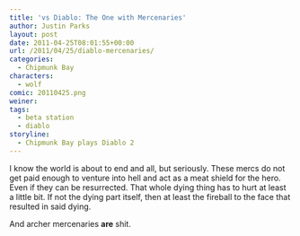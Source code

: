 ```yaml
---
title: 'vs Diablo: The One with Mercenaries'
author: Justin Parks
layout: post
date: 2011-04-25T08:01:55+00:00
url: /2011/04/25/diablo-mercenaries/
categories:
  - Chipmunk Bay
characters:
  - wolf
comic: 20110425.png
weiner:
tags:
  - beta station
  - diablo
storyline:
  - Chipmunk Bay plays Diablo 2
---
```

I know the world is about to end and all, but seriously. These mercs do not get paid enough to venture into hell and act as a meat shield for the hero. Even if they can be resurrected. That whole dying thing has to hurt at least a little bit. If not the dying part itself, then at least the fireball to the face that resulted in said dying.

And archer mercenaries **are** shit.